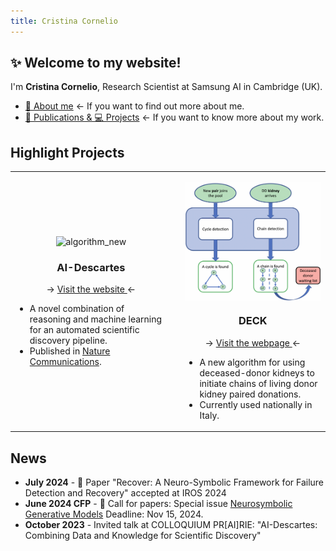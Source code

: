 ```yaml
---
title: Cristina Cornelio
---
```


## ✨ Welcome to my website! 
I'm **Cristina Cornelio**, Research Scientist at Samsung AI in Cambridge (UK). 
* <a href="https://corneliocristina.github.io/about.html" style="display: inline" > 👤 About me</a> &larr; If you want to find out more about me.
* <a href="https://corneliocristina.github.io/publications.html" style="display: inline" class="button"> 📖 Publications & 💻 Projects</a> &larr; If you want to know more about my work.


## Highlight Projects

<table>
   <tr>
      <td>
            <p align="center"> <img align="center" width="300" src="figures/Figure1.png" alt="algorithm_new"/> </p> 
            <h3 align="center" > AI-Descartes </h3>
         <p align="center">  &rarr; <a href="https://ai-descartes.github.io/"> Visit the website </a> &larr; </p>
            <ul>
               <li> A novel combination of reasoning and machine learning for an automated scientific discovery pipeline. </li>
               <li> Published in <a href="https://www.nature.com/articles/s41467-023-37236-y">Nature Communications</a>. </li>
            </ul> 
      </td>
      <td> </td>
      <td> 
            <p align="center"> <img align="center" width="300" src="figures/algorithm_new.png" alt="algorithm_new"/> </p> 
            <h3 align="center"> DECK </h3>
            <p align="center"> &rarr; <a href="https://corneliocristina.github.io/DECK.html"> Visit the webpage </a> &larr; </p>
            <ul>
               <li> A new algorithm for using deceased-donor kidneys to initiate chains of living donor kidney paired donations. </li>
               <li> Currently used nationally in Italy. </li>
         </ul>
      </td>
   </tr>
</table>

## News 
* **July 2024** - 🎉 Paper "Recover: A Neuro-Symbolic Framework for Failure Detection and Recovery" accepted at IROS 2024
* **June 2024 CFP** - 📣 Call for papers: Special issue [Neurosymbolic Generative Models](https://neurosymbolic-ai-journal.com/content/call-papers-special-issue-neurosymbolic-generative-models) Deadline: Nov 15, 2024.
* **October 2023** - Invited talk at COLLOQUIUM PR[AI]RIE: "AI-Descartes: Combining Data and Knowledge for Scientific Discovery"
